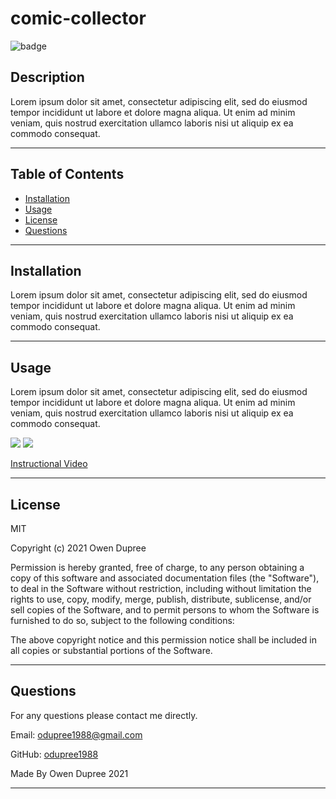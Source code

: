 # comic-collector

![badge](https://img.shields.io/badge/License-MIT-brightgreen)

## Description

Lorem ipsum dolor sit amet, consectetur adipiscing elit, sed do eiusmod tempor incididunt ut labore et dolore magna aliqua. Ut enim ad minim veniam, quis nostrud exercitation ullamco laboris nisi ut aliquip ex ea commodo consequat.

---

## Table of Contents

- [Installation](#installation)
- [Usage](#usage)
- [License](#license)
- [Questions](#questions)

---

## Installation

Lorem ipsum dolor sit amet, consectetur adipiscing elit, sed do eiusmod tempor incididunt ut labore et dolore magna aliqua. Ut enim ad minim veniam, quis nostrud exercitation ullamco laboris nisi ut aliquip ex ea commodo consequat.

---

## Usage

Lorem ipsum dolor sit amet, consectetur adipiscing elit, sed do eiusmod tempor incididunt ut labore et dolore magna aliqua. Ut enim ad minim veniam, quis nostrud exercitation ullamco laboris nisi ut aliquip ex ea commodo consequat.

![](src/images/001.png)
![](src/images/002.png)

[Instructional Video]()


---

## License

MIT

Copyright (c) 2021 Owen Dupree

Permission is hereby granted, free of charge, to any person obtaining a copy
of this software and associated documentation files (the "Software"), to deal
in the Software without restriction, including without limitation the rights
to use, copy, modify, merge, publish, distribute, sublicense, and/or sell
copies of the Software, and to permit persons to whom the Software is
furnished to do so, subject to the following conditions:

The above copyright notice and this permission notice shall be included in all
copies or substantial portions of the Software.

---

## Questions

For any questions please contact me directly.

Email: <odupree1988@gmail.com>

GitHub: [odupree1988](https://github.com/odupree1988)

Made By Owen Dupree 2021

---
